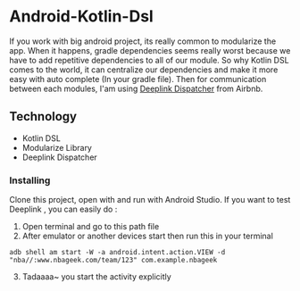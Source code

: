 # Android-Kotlin-Dsl
 If you work with big android project, its really common to modularize the app. When it happens, gradle dependencies seems really worst because we have to add repetitive dependencies to all of our module. So why Kotlin DSL comes to the world, it can centralize our dependencies and make it more easy with auto complete (In your gradle file). Then for communication between each modules, I'am using [Deeplink Dispatcher](https://github.com/airbnb/DeepLinkDispatch) from Airbnb.

## Technology
- Kotlin DSL
- Modularize Library
- Deeplink Dispatcher

### Installing
Clone this project, open with and run with Android Studio. If you want to test Deeplink , you can easily do :
1. Open terminal and go to this path file
2. After emulator or another devices start then run this in your terminal 
```
adb shell am start -W -a android.intent.action.VIEW -d "nba//:www.nbageek.com/team/123" com.example.nbageek
```
3. Tadaaaa~ you start the activity explicitly



